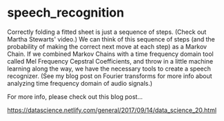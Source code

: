 # speech_recognition

Correctly folding a fitted sheet is just a sequence of steps. (Check out Martha Stewarts' video.) We can think of this sequence of steps (and the probability of making the correct next move at each step) as a Markov Chain. If we combined Markov Chains with a time frequency domain tool called Mel Frequency Cepstral Coefficients, and throw in a little machine learning along the way, we have the necessary tools to create a speech recognizer. (See my blog post on Fourier transforms for more info about analyzing time frequency domain of audio signals.)

For more info, please check out this blog post...

https://datascience.netlify.com/general/2017/09/14/data_science_20.html
